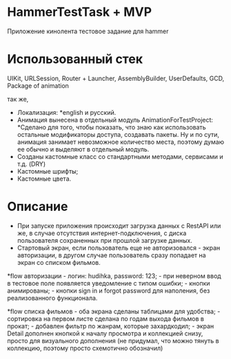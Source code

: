 # HammerTestTask + MVP
Приложение кинолента тестовое задание для hammer 


# Использованный стек
UIKit, URLSession, Router + Launcher, AssemblyBuilder, UserDefaults, GCD, Package of animation

так же,

- Локализация:
    *english и русский.
- Анимация вынесена в отдельный модуль AnimationForTestProject:
    *Сделано для того, чтобы показать, что знаю как использовать остальные модификаторы доступа, создавать пакеты. Ну и по сути, анимация занимает невозможное количество места, поэтому думаю ее обычно и выделяют в отдельный модуль.
- Созданы кастомные класс со стандартными методами, сервисами и т.д. (DRY)
- Кастомные шрифты;
- Кастомные цвета.


# Описание

* При запуске приложения происходит загрузка данных с RestAPI или же, в случае отсутствия интернет-подключения, с диска пользователя сохраненных при прошлой загрузке данных.
* Стартовый экран, если пользователь еще не авторизовался - экран авторизации, в другом случае пользователь сразу попадает на экран со списком фильмов.

*flow авторизации
    - логин: hudihka, password: 123;
    - при неверном ввод в тестовое поле появляется уведомление с типом ошибки;
    - кнопки анимированы;
    - кнопки sign in и forgot password для наполения, без реализованного функционала.

*flow списка фильмов
    - оба экрана сделаны таблицами для удобства;
    - сортировка на первом листе сделана по годам выхода фильмов в прокат;
    - добавлен фильтр по жанрам, которые захардкодил;
    - экран Detail дополнен кнопкой к началу просмотра и коллекцией снизу, просто для визуального дополнения (не придумал, что можно тянуть в коллекцию, поэтому просто схемотично обозначил)
